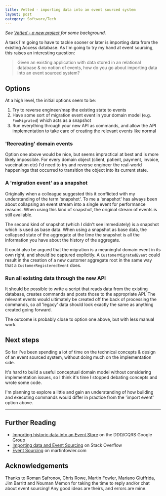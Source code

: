 ```yaml
---
title: Vetted - importing data into an event sourced system
layout: post
category: Software/Tech
---
```


*See [Vetted - a new project][vetted-a-new-hope] for some background.*

A task I'm going to have to tackle sooner or later is importing data from the
existing Access database. As I'm going to try my hand at event sourcing, this
raises an interesting question:

> Given an existing application with data stored in an relational database & no
> notion of events, how do you go about importing data into an event sourced
> system?

Options
-------

At a high level, the initial options seem to be:

1. Try to reverse engineer/map the existing state to events
2. Have some sort of migration event event in your domain model (e.g.
   `FooMigrated`) which acts as a snapshot
3. Run everything through your new API as commands, and allow the API
   implementation to take care of creating the relevant events like normal

### 'Recreating' domain events

Option one above would be nice, but seems impractical at best and is more likely
impossible. For every domain object (client, patient, payment, invoice,
vaccination etc) I'd need to try and reverse engineer the real-world happenings
that occurred to transition the object into its current state.

### A 'migration event' as a snapshot

Originally when a colleague suggested this it conflicted with my understanding
of the term 'snapshot'. To me a 'snapshot' has always been about collapsing an
event stream into a single event for performance reasons. When using this kind
of snapshot, the original stream of events is still available.

The second kind of snapshot (which I didn't see immediately) is a snapshot
which is used as base data. When using a snapshot as base data, the collapsed
state of the aggregate at the time the snapshot is all the information you have
about the history of the aggregate.

It could also be argued that the migration is a meaningful domain event in its
own right, and should be captured explicitly. A `CustomerMigratedEvent` could
result in the creation of a new customer aggregate root in the same way that a
`CustomerRegisteredEvent` does.

### Run all existing data through the new API

It should be possible to write a script that reads data from the existing
database, creates commands and posts those to the appropriate API. The relevant
events would ultimately be created off the back of processing the commands, so
all 'legacy' data should look exactly the same as anything created going
forward.

The outcome is probably close to option one above, but with less manual work.

Next steps
----------

So far I've been spending a lot of time on the technical concepts & design of
an event sourced system, without doing much on the implementation side.

It's hard to build a useful conceptual domain model without considering
implementation issues, so I think it's time I stopped debating concepts and
wrote some code.

I'm planning to explore a little and gain an understanding of how building and
executing commands would differ in practice from the 'import event' option
above.


---

Further Reading
---------------

* [Importing historic data into an Event Store][gg-importing-historic-data] on the DDD/CQRS Google Group
* [Importing data and Event Sourcing][so-importing-data-and-event-sourcing] on Stack Overflow
* [Event Sourcing][mf-event-sourcing] on martinfowler.com

Acknowledgements
----------------

Thanks to Roman Safronov, Chris Rowe, Martin Fowler, Mariano Giuffrida, Jim
Barritt and Nouman Memon for taking the time to reply and/or chat about event
sourcing! Any good ideas are theirs, and errors are mine.


[vetted-a-new-hope]: /2017/11/vetted-a-new-hope/
[gg-importing-historic-data]: https://groups.google.com/forum/#!topic/dddcqrs/xUbKn8YLJfk
[so-importing-data-and-event-sourcing]: https://stackoverflow.com/questions/43640256/importing-data-and-event-sourcing
[mf-event-sourcing]: https://martinfowler.com/eaaDev/EventSourcing.html
